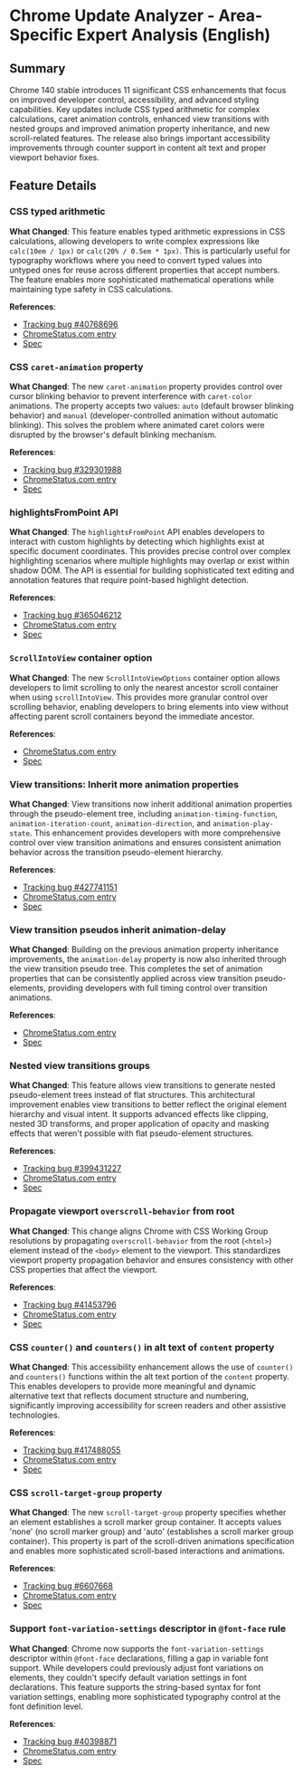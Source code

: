 # Chrome Update Analyzer - Area-Specific Expert Analysis (English)

## Summary

Chrome 140 stable introduces 11 significant CSS enhancements that focus on improved developer control, accessibility, and advanced styling capabilities. Key updates include CSS typed arithmetic for complex calculations, caret animation controls, enhanced view transitions with nested groups and improved animation property inheritance, and new scroll-related features. The release also brings important accessibility improvements through counter support in content alt text and proper viewport behavior fixes.

## Feature Details

### CSS typed arithmetic

**What Changed**:
This feature enables typed arithmetic expressions in CSS calculations, allowing developers to write complex expressions like `calc(10em / 1px)` or `calc(20% / 0.5em * 1px)`. This is particularly useful for typography workflows where you need to convert typed values into untyped ones for reuse across different properties that accept numbers. The feature enables more sophisticated mathematical operations while maintaining type safety in CSS calculations.

**References**:
- [Tracking bug #40768696](https://issues.chromium.org/issues/40768696)
- [ChromeStatus.com entry](https://chromestatus.com/feature/4740780497043456)
- [Spec](https://www.w3.org/TR/css-values-4/#calc-type-checking)

### CSS `caret-animation` property

**What Changed**:
The new `caret-animation` property provides control over cursor blinking behavior to prevent interference with `caret-color` animations. The property accepts two values: `auto` (default browser blinking behavior) and `manual` (developer-controlled animation without automatic blinking). This solves the problem where animated caret colors were disrupted by the browser's default blinking mechanism.

**References**:
- [Tracking bug #329301988](https://issues.chromium.org/issues/329301988)
- [ChromeStatus.com entry](https://chromestatus.com/feature/5082469066604544)
- [Spec](https://drafts.csswg.org/css-ui/#caret-animation)

### highlightsFromPoint API

**What Changed**:
The `highlightsFromPoint` API enables developers to interact with custom highlights by detecting which highlights exist at specific document coordinates. This provides precise control over complex highlighting scenarios where multiple highlights may overlap or exist within shadow DOM. The API is essential for building sophisticated text editing and annotation features that require point-based highlight detection.

**References**:
- [Tracking bug #365046212](https://issues.chromium.org/issues/365046212)
- [ChromeStatus.com entry](https://chromestatus.com/feature/4552801607483392)
- [Spec](https://drafts.csswg.org/css-highlight-api-1/#interactions)

### `ScrollIntoView` container option

**What Changed**:
The new `ScrollIntoViewOptions` container option allows developers to limit scrolling to only the nearest ancestor scroll container when using `scrollIntoView`. This provides more granular control over scrolling behavior, enabling developers to bring elements into view without affecting parent scroll containers beyond the immediate ancestor.

**References**:
- [ChromeStatus.com entry](https://chromestatus.com/feature/5100036528275456)
- [Spec](https://drafts.csswg.org/cssom-view/#dom-scrollintoviewoptions-container)

### View transitions: Inherit more animation properties

**What Changed**:
View transitions now inherit additional animation properties through the pseudo-element tree, including `animation-timing-function`, `animation-iteration-count`, `animation-direction`, and `animation-play-state`. This enhancement provides developers with more comprehensive control over view transition animations and ensures consistent animation behavior across the transition pseudo-element hierarchy.

**References**:
- [Tracking bug #427741151](https://issues.chromium.org/issues/427741151)
- [ChromeStatus.com entry](https://chromestatus.com/feature/5154752085884928)
- [Spec](https://www.w3.org/TR/css-view-transitions-2)

### View transition pseudos inherit animation-delay

**What Changed**:
Building on the previous animation property inheritance improvements, the `animation-delay` property is now also inherited through the view transition pseudo tree. This completes the set of animation properties that can be consistently applied across view transition pseudo-elements, providing developers with full timing control over transition animations.

**References**:
- [ChromeStatus.com entry](https://chromestatus.com/feature/5424291457531904)
- [Spec](https://www.w3.org/TR/css-view-transitions-2)

### Nested view transitions groups

**What Changed**:
This feature allows view transitions to generate nested pseudo-element trees instead of flat structures. This architectural improvement enables view transitions to better reflect the original element hierarchy and visual intent. It supports advanced effects like clipping, nested 3D transforms, and proper application of opacity and masking effects that weren't possible with flat pseudo-element structures.

**References**:
- [Tracking bug #399431227](https://issues.chromium.org/issues/399431227)
- [ChromeStatus.com entry](https://chromestatus.com/feature/5162799714795520)
- [Spec](https://www.w3.org/TR/css-view-transitions-2/#view-transition-group-prop)

### Propagate viewport `overscroll-behavior` from root

**What Changed**:
This change aligns Chrome with CSS Working Group resolutions by propagating `overscroll-behavior` from the root (`<html>`) element instead of the `<body>` element to the viewport. This standardizes viewport property propagation behavior and ensures consistency with other CSS properties that affect the viewport.

**References**:
- [Tracking bug #41453796](https://issues.chromium.org/issues/41453796)
- [ChromeStatus.com entry](https://chromestatus.com/feature/6210047134400512)
- [Spec](https://drafts.csswg.org/css-overscroll-behavior-1)

### CSS `counter()` and `counters()` in alt text of `content` property

**What Changed**:
This accessibility enhancement allows the use of `counter()` and `counters()` functions within the alt text portion of the `content` property. This enables developers to provide more meaningful and dynamic alternative text that reflects document structure and numbering, significantly improving accessibility for screen readers and other assistive technologies.

**References**:
- [Tracking bug #417488055](https://issues.chromium.org/issues/417488055)
- [ChromeStatus.com entry](https://chromestatus.com/feature/5185442420621312)
- [Spec](https://drafts.csswg.org/css-content/#content-property)

### CSS `scroll-target-group` property

**What Changed**:
The new `scroll-target-group` property specifies whether an element establishes a scroll marker group container. It accepts values 'none' (no scroll marker group) and 'auto' (establishes a scroll marker group container). This property is part of the scroll-driven animations specification and enables more sophisticated scroll-based interactions and animations.

**References**:
- [Tracking bug #6607668](https://issues.chromium.org/issues/6607668)
- [ChromeStatus.com entry](https://chromestatus.com/feature/5189126177161216)
- [Spec](https://drafts.csswg.org/css-overflow-5/#scroll-target-group)

### Support `font-variation-settings` descriptor in `@font-face` rule

**What Changed**:
Chrome now supports the `font-variation-settings` descriptor within `@font-face` declarations, filling a gap in variable font support. While developers could previously adjust font variations on elements, they couldn't specify default variation settings in font declarations. This feature supports the string-based syntax for font variation settings, enabling more sophisticated typography control at the font definition level.

**References**:
- [Tracking bug #40398871](https://issues.chromium.org/issues/40398871)
- [ChromeStatus.com entry](https://chromestatus.com/feature/5221379619946496)
- [Spec](https://www.w3.org/TR/css-fonts-4/#font-rend-desc)